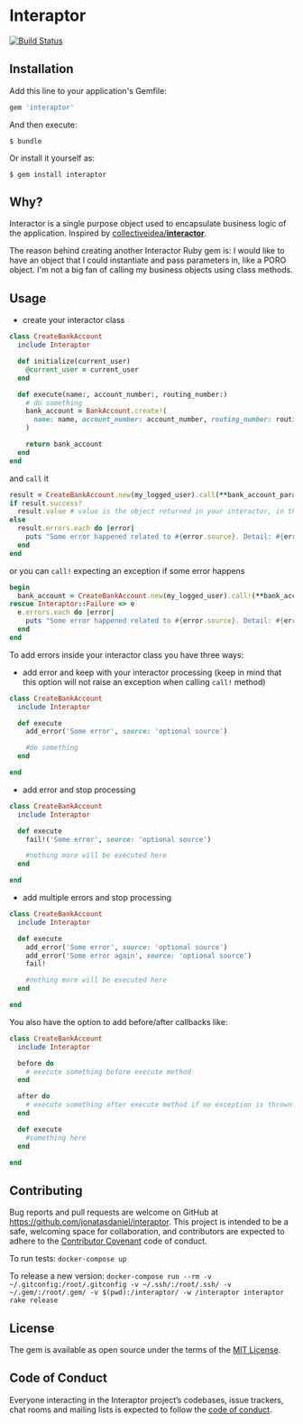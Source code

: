 # Interaptor

[![Build Status](https://travis-ci.com/jonatasdaniel/interaptor.svg?branch=master)](https://travis-ci.org/jonatasdaniel/interaptor)

## Installation

Add this line to your application's Gemfile:

```ruby
gem 'interaptor'
```

And then execute:

    $ bundle

Or install it yourself as:

    $ gem install interaptor

## Why?

Interactor is a single purpose object used to encapsulate business logic of the application. Inspired by [collectiveidea/**interactor**](https://github.com/collectiveidea/interactor).

The reason behind creating another Interactor Ruby gem is: I would like to have an object that I could instantiate and pass parameters in, like a PORO object. I'm not a big fan of calling my business objects using class methods.

## Usage

- create your interactor class

```ruby
class CreateBankAccount
  include Interaptor

  def initialize(current_user)
    @current_user = current_user
  end

  def execute(name:, account_number:, routing_number:)
    # do something
    bank_account = BankAccount.create!(
      name: name, account_number: account_number, routing_number: routing_number
    )

    return bank_account
  end
end
```

and `call` it

```ruby
result = CreateBankAccount.new(my_logged_user).call(**bank_account_params)
if result.success?
  result.value # value is the object returned in your interactor, in this case, bank_account
else
  result.errors.each do |error|
    puts "Some error happened related to #{error.source}. Detail: #{error.message}"
  end
end

```

or you can `call!` expecting an exception if some error happens
```ruby
begin
  bank_account = CreateBankAccount.new(my_logged_user).call!(**bank_account_params)
rescue Interaptor::Failure => e
  e.errors.each do |error|
    puts "Some error happened related to #{error.source}. Detail: #{error.message}"
  end
end
```

To add errors inside your interactor class you have three ways:
- add error and keep with your interactor processing (keep in mind that this option will not raise an exception when calling `call!` method)
```ruby
class CreateBankAccount
  include Interaptor

  def execute
    add_error('Some error', source: 'optional source')

    #do something
  end

end
```

- add error and stop processing
```ruby
class CreateBankAccount
  include Interaptor

  def execute
    fail!('Some error', source: 'optional source')

    #nothing more will be executed here
  end

end
```

- add multiple errors and stop processing
```ruby
class CreateBankAccount
  include Interaptor

  def execute
    add_error('Some error', source: 'optional source')
    add_error('Some error again', source: 'optional source')
    fail!

    #nothing more will be executed here
  end

end
```

You also have the option to add before/after callbacks like:
```ruby
class CreateBankAccount
  include Interaptor

  before do
    # execute something before execute method
  end

  after do
    # execute something after execute method if no exception is thrown
  end

  def execute
    #something here
  end

end
```


## Contributing

Bug reports and pull requests are welcome on GitHub at https://github.com/jonatasdaniel/interaptor. This project is intended to be a safe, welcoming space for collaboration, and contributors are expected to adhere to the [Contributor Covenant](http://contributor-covenant.org) code of conduct.

To run tests:
`docker-compose up`

To release a new version:
`docker-compose run --rm -v ~/.gitconfig:/root/.gitconfig -v ~/.ssh/:/root/.ssh/ -v ~/.gem/:/root/.gem/ -v $(pwd):/interaptor/ -w /interaptor interaptor rake release`

## License

The gem is available as open source under the terms of the [MIT License](https://opensource.org/licenses/MIT).

## Code of Conduct

Everyone interacting in the Interaptor project’s codebases, issue trackers, chat rooms and mailing lists is expected to follow the [code of conduct](https://github.com/jonatasdaniel/interaptor/blob/master/CODE_OF_CONDUCT.md).
